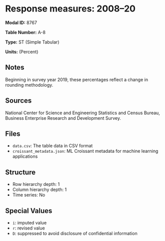 # Response measures: 2008–20

**Modal ID:** 8767

**Table Number:** A-8

**Type:** ST (Simple Tabular)

**Units:** (Percent)

## Notes

Beginning in survey year 2019, these percentages reflect a change in rounding methodology.

## Sources

National Center for Science and Engineering Statistics and Census Bureau, Business Enterprise Research and Development Survey.

## Files

- `data.csv`: The table data in CSV format
- `croissant_metadata.json`: ML Croissant metadata for machine learning applications

## Structure

- Row hierarchy depth: 1
- Column hierarchy depth: 1
- Time series: No

## Special Values

- `i`: imputed value
- `r`: revised value
- `D`: suppressed to avoid disclosure of confidential information
